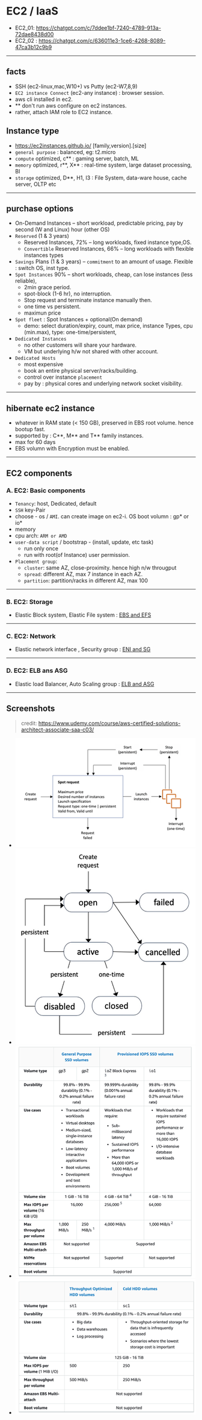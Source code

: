 # EC2 / IaaS
- EC2_01: https://chatgpt.com/c/7ddee1bf-7240-4789-913a-72dae8438d00
- EC2_02 : https://chatgpt.com/c/636011e3-1ce6-4268-8089-47ca3b12c9b9
---
## facts 
- SSH (ec2-linux,mac,W10+) vs  Putty (ec2-W7,8,9) 
- `EC2 instance Connect` (ec2-any instance) : browser session.
- aws cli installed in ec2.
- ** don't run aws configure on ec2 instances.
- rather, attach IAM role to EC2 instance.

## Instance type
- https://ec2instances.github.io/ [family,version].[size]
- `general purpose` : balanced, eg: t2.micro
- `compute` optimized, c** : gaming server, batch, ML
- `memory` optimized, r**, X** : real-time system, large dataset processing, BI
- `storage` optimized, D**, H1, I3 : File System, data-ware house, cache server, OLTP etc

---
## purchase options
  - On-Demand Instances – short workload, predictable pricing, pay by second (W and Linux) hour (other OS)
  - `Reserved` (1 & 3 years)
    - Reserved Instances, 72% – long workloads, fixed instance type,OS.
    - `Convertible` Reserved Instances, 66% – long workloads with flexible instances types
  - `Savings` Plans (1 & 3 years) – `commitment` to an amount of usage. Flexible : switch OS, inst type.
  - `Spot Instances` 90% – short workloads, cheap, can lose instances (less reliable), 
    - 2min grace period.
    - spot-block  (1-6 hr), no interruption.
    - Stop request and terminate instance manually then.
    - one time vs persistent.
    - maximun price
  - `Spot fleet` : Spot Instances + optional(On demand)
    - demo: select duration/expiry, count, max price, instance Types, cpu (min.max), type: one-time/persistent, 
  - `Dedicated Instances` 
    - no other customers will share your hardware. 
    - VM but underlying h/w not shared with other account.
  - `Dedicated Hosts`
    - most expensive 
    - book an entire physical server/racks/building. 
    - control over instance `placement`
    - pay by : physical cores and underlying network socket visibility.

---
## hibernate ec2 instance
- whatever in RAM state (< 150 GB), preserved in EBS root volume. hence bootup fast. 
- supported by : C**, M** and T** family instances.
- max for 60 days
- EBS volumn with Encryption must be enabled.

---
## EC2 components
### A. EC2: Basic components
- `Tenancy`: host, Dedicated, default
- `SSH` key-Pair
- choose - os / `AMI`. can create image on ec2-i. OS boot volumn : gp* or io*
- memory 
- cpu arch: `ARM or AMD`
- `user-data script` / bootstrap  - (install, update, etc task)
  - run only once
  - run with root(of Instance) user permission.
- `Placement group`:
  - `cluster`: same AZ, close-proximity. hence high n/w througput
  - `spread`: different AZ, max 7 instance in each AZ.
  - `partition`: partition/racks in different AZ, max 100

---  
### B. EC2: Storage
- Elastic Block system, Elastic File system : [EBS and EFS](../02_storage/01_EBS_EFS.md)

---
### C. EC2: Network
- Elastic network interface , Security group : [ENI and SG](../04_network/00_eni_sg.md)

---
### D. EC2: ELB ans ASG
- Elastic load Balancer, Auto Scaling group  : [ELB and ASG](../04_network/01_ELB_ASG.md)

--- 
## Screenshots
> credit: https://www.udemy.com/course/aws-certified-solutions-architect-associate-saa-c03/

- ![img_2.png](../99_img/ec2/img_2.png)
- ![img_1.png](../99_img/ec2/img_1.png)
- ![img.png](../99_img/ec2/img_4.png)
- ![img_1.png](../99_img/ec2/img_3.png)


  